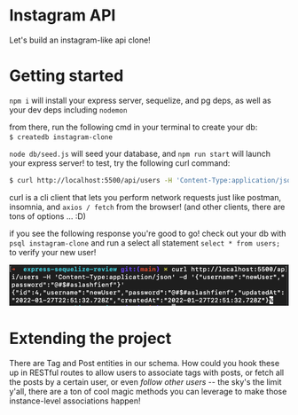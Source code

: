 # Instagram API

Let's build an instagram-like api clone!

# Getting started

`npm i` will install your express server, sequelize, and pg deps, as well as your dev deps including `nodemon`

from there, run the following cmd in your terminal to create your db:  
`$ createdb instagram-clone`

`node db/seed.js` will seed your database, and `npm run start` will launch your express server! to test, try the following curl command:

```bash
$ curl http://localhost:5500/api/users -H 'Content-Type:application/json' -d '{"username":"newUser","password":"@#$#aslashfienf"}'
```

curl is a cli client that lets you perform network requests just like postman, insomnia, and `axios / fetch` from the browser! (and other clients, there are tons of options ... :D)

if you see the following response you're good to go! check out your db with `psql instagram-clone` and run a select all statement `select * from users;` to verify your new user!

![](/assets/post-new-user.png)

# Extending the project

There are Tag and Post entities in our schema. How could you hook these up in RESTful routes to allow users to associate tags with posts, or fetch all the posts by a certain user, or even <em>follow other users</em> -- the sky's the limit y'all, there are a ton of cool magic methods you can leverage to make those instance-level associations happen!

